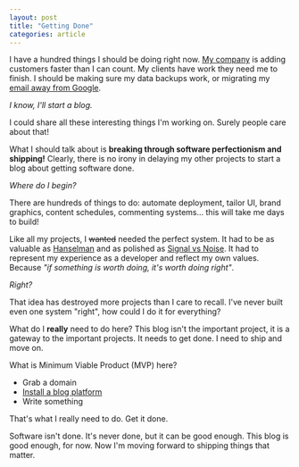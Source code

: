 ```yaml
---
layout: post
title: "Getting Done"
categories: article
---
```


I have a hundred things I should be doing right now. [My company](http://trackjs.com) is adding customers faster than I can count. My clients have work they need me to finish. I should be making sure my data backups work, or migrating my [email away from Google](http://fastmail.com).

_I know, I'll start a blog._

I could share all these interesting things I'm working on. Surely people care about that!

What I should talk about is __breaking through software perfectionism and shipping!__ Clearly, there is no irony in delaying my other projects to start a blog about getting software done.

_Where do I begin?_

There are hundreds of things to do: automate deployment, tailor UI, brand graphics, content schedules, commenting systems... this will take me days to build!

Like all my projects, I ~~wanted~~ needed the perfect system. It had to be as valuable as [Hanselman](http://hanselman.com) and as polished as [Signal vs Noise](http://37signals.com/svn). It had to represent my experience as a developer and reflect my own values. Because _"if something is worth doing, it's worth doing right"_.

_Right?_

That idea has destroyed more projects than I care to recall. I've never built even one system "right", how could I do it for everything?

What do I __really__ need to do here? This blog isn't the important project, it is a gateway to the important projects. It needs to get done. I need to ship and move on.

What is Minimum Viable Product (MVP) here?

* Grab a domain
* [Install a blog platform](https://www.digitalocean.com/community/articles/how-to-use-the-digitalocean-ghost-application)
* Write something

That's what I really need to do. Get it done.

Software isn't done. It's never done, but it can be good enough. This blog is good enough, for now. Now I'm moving forward to shipping things that matter.
